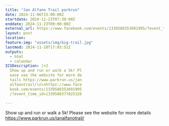 ```yaml
---
title: "Jan Alfano Trail parkrun"
date: 2024-11-06T15:00:00Z
startdate: 2024-11-23T07:30:00Z
enddate: 2024-11-23T09:00:00Z
external_url: https://www.facebook.com/events/1339588353691995/?event_time_id=1339588377025326
layout: post
location: 
feature-img: "assets/img/big-trail.jpg"
lastmod: 2024-11-18T17:03:52Z
outputs:
  - html
  - calendar
ICSDescription: |+2
  Show up and run or walk a 5k! Pl  ease see the website for more de  tails https://www.parkrun.us/jan  alfanotrail/\n\nhttps://www.face  book.com/events/1339588353691995  /?event_time_id=1339588377025326  
---
```


Show up and run or walk a 5k! Please see the website for more details [https://www.parkrun.us/janalfanotrail/<br>
](https://www.parkrun.us/janalfanotrail/<br>
)  <br>
  

